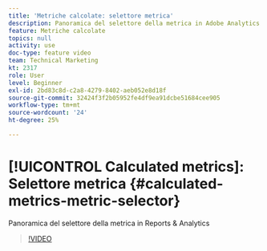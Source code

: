 ```yaml
---
title: 'Metriche calcolate: selettore metrica'
description: Panoramica del selettore della metrica in Adobe Analytics
feature: Metriche calcolate
topics: null
activity: use
doc-type: feature video
team: Technical Marketing
kt: 2317
role: User
level: Beginner
exl-id: 2bd83c8d-c2a8-4279-8402-aeb052e8d18f
source-git-commit: 32424f3f2b05952fe4df9ea91dcbe51684cee905
workflow-type: tm+mt
source-wordcount: '24'
ht-degree: 25%

---
```


# [!UICONTROL Calculated metrics]: Selettore metrica {#calculated-metrics-metric-selector}

Panoramica del selettore della metrica in Reports &amp; Analytics

>[!VIDEO](https://video.tv.adobe.com/v/25410/?quality=12)
